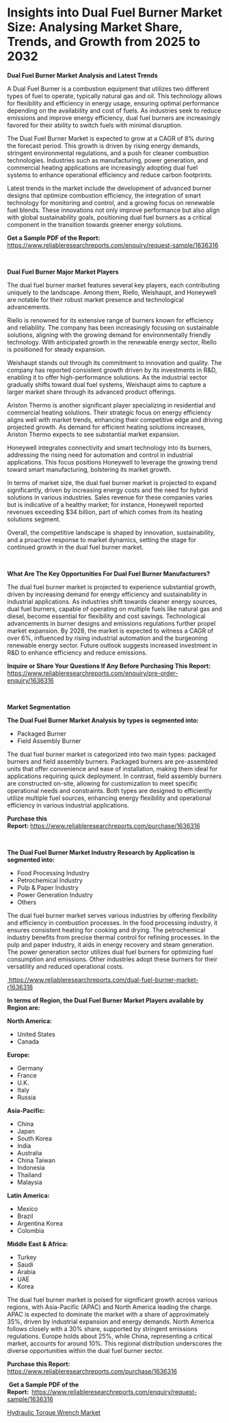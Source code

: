 <p><h1>Insights into Dual Fuel Burner Market Size: Analysing Market Share, Trends, and Growth from 2025 to 2032</h1></p><p><strong>Dual Fuel Burner Market Analysis and Latest Trends</strong></p>
<p><p>A Dual Fuel Burner is a combustion equipment that utilizes two different types of fuel to operate, typically natural gas and oil. This technology allows for flexibility and efficiency in energy usage, ensuring optimal performance depending on the availability and cost of fuels. As industries seek to reduce emissions and improve energy efficiency, dual fuel burners are increasingly favored for their ability to switch fuels with minimal disruption.</p><p>The Dual Fuel Burner Market is expected to grow at a CAGR of 8% during the forecast period. This growth is driven by rising energy demands, stringent environmental regulations, and a push for cleaner combustion technologies. Industries such as manufacturing, power generation, and commercial heating applications are increasingly adopting dual fuel systems to enhance operational efficiency and reduce carbon footprints.</p><p>Latest trends in the market include the development of advanced burner designs that optimize combustion efficiency, the integration of smart technology for monitoring and control, and a growing focus on renewable fuel blends. These innovations not only improve performance but also align with global sustainability goals, positioning dual fuel burners as a critical component in the transition towards greener energy solutions.</p></p>
<p><strong>Get a Sample PDF of the Report:&nbsp;</strong> <a href="https://www.reliableresearchreports.com/enquiry/request-sample/1636316?utm_campaign=2243&utm_medium=2&utm_source=Github&utm_content=ia&utm_term=08042025&utm_id=dual-fuel-burner">https://www.reliableresearchreports.com/enquiry/request-sample/1636316</a></p>
<p>&nbsp;</p>
<p><strong>Dual Fuel Burner Major Market Players</strong></p>
<p><p>The dual fuel burner market features several key players, each contributing uniquely to the landscape. Among them, Riello, Weishaupt, and Honeywell are notable for their robust market presence and technological advancements. </p><p>Riello is renowned for its extensive range of burners known for efficiency and reliability. The company has been increasingly focusing on sustainable solutions, aligning with the growing demand for environmentally friendly technology. With anticipated growth in the renewable energy sector, Riello is positioned for steady expansion.</p><p>Weishaupt stands out through its commitment to innovation and quality. The company has reported consistent growth driven by its investments in R&D, enabling it to offer high-performance solutions. As the industrial sector gradually shifts toward dual fuel systems, Weishaupt aims to capture a larger market share through its advanced product offerings.</p><p>Ariston Thermo is another significant player specializing in residential and commercial heating solutions. Their strategic focus on energy efficiency aligns well with market trends, enhancing their competitive edge and driving projected growth. As demand for efficient heating solutions increases, Ariston Thermo expects to see substantial market expansion.</p><p>Honeywell integrates connectivity and smart technology into its burners, addressing the rising need for automation and control in industrial applications. This focus positions Honeywell to leverage the growing trend toward smart manufacturing, bolstering its market growth.</p><p>In terms of market size, the dual fuel burner market is projected to expand significantly, driven by increasing energy costs and the need for hybrid solutions in various industries. Sales revenue for these companies varies but is indicative of a healthy market; for instance, Honeywell reported revenues exceeding $34 billion, part of which comes from its heating solutions segment.</p><p>Overall, the competitive landscape is shaped by innovation, sustainability, and a proactive response to market dynamics, setting the stage for continued growth in the dual fuel burner market.</p></p>
<p>&nbsp;</p>
<p><strong>What Are The Key Opportunities For Dual Fuel Burner Manufacturers?</strong></p>
<p><p>The dual fuel burner market is projected to experience substantial growth, driven by increasing demand for energy efficiency and sustainability in industrial applications. As industries shift towards cleaner energy sources, dual fuel burners, capable of operating on multiple fuels like natural gas and diesel, become essential for flexibility and cost savings. Technological advancements in burner designs and emissions regulations further propel market expansion. By 2028, the market is expected to witness a CAGR of over 6%, influenced by rising industrial automation and the burgeoning renewable energy sector. Future outlook suggests increased investment in R&D to enhance efficiency and reduce emissions.</p></p>
<p><strong>Inquire or Share Your Questions If Any Before Purchasing This Report:</strong> <a href="https://www.reliableresearchreports.com/enquiry/pre-order-enquiry/1636316?utm_campaign=2243&utm_medium=2&utm_source=Github&utm_content=ia&utm_term=08042025&utm_id=dual-fuel-burner">https://www.reliableresearchreports.com/enquiry/pre-order-enquiry/1636316</a></p>
<p>&nbsp;</p>
<p><strong>Market Segmentation</strong></p>
<p><strong>The Dual Fuel Burner Market Analysis by types is segmented into:</strong></p>
<p><ul><li>Packaged Burner</li><li>Field Assembly Burner</li></ul></p>
<p><p>The dual fuel burner market is categorized into two main types: packaged burners and field assembly burners. Packaged burners are pre-assembled units that offer convenience and ease of installation, making them ideal for applications requiring quick deployment. In contrast, field assembly burners are constructed on-site, allowing for customization to meet specific operational needs and constraints. Both types are designed to efficiently utilize multiple fuel sources, enhancing energy flexibility and operational efficiency in various industrial applications.</p></p>
<p><strong>Purchase this Report:&nbsp;</strong><a href="https://www.reliableresearchreports.com/purchase/1636316?utm_campaign=2243&utm_medium=2&utm_source=Github&utm_content=ia&utm_term=08042025&utm_id=dual-fuel-burner">https://www.reliableresearchreports.com/purchase/1636316</a></p>
<p>&nbsp;</p>
<p><strong>The Dual Fuel Burner Market Industry Research by Application is segmented into:</strong></p>
<p><ul><li>Food Processing Industry</li><li>Petrochemical Industry</li><li>Pulp & Paper Industry</li><li>Power Generation Industry</li><li>Others</li></ul></p>
<p><p>The dual fuel burner market serves various industries by offering flexibility and efficiency in combustion processes. In the food processing industry, it ensures consistent heating for cooking and drying. The petrochemical industry benefits from precise thermal control for refining processes. In the pulp and paper industry, it aids in energy recovery and steam generation. The power generation sector utilizes dual fuel burners for optimizing fuel consumption and emissions. Other industries adopt these burners for their versatility and reduced operational costs.</p></p>
<p><a href="https://www.reliableresearchreports.com/dual-fuel-burner-market-r1636316?utm_campaign=2243&utm_medium=2&utm_source=Github&utm_content=ia&utm_term=08042025&utm_id=dual-fuel-burner">&nbsp;https://www.reliableresearchreports.com/dual-fuel-burner-market-r1636316</a></p>
<p><strong>In terms of Region, the Dual Fuel Burner Market Players available by Region are:</strong></p>
<p>
    <p> <strong> North America: </strong>
        <ul>
            <li>United States</li>
            <li>Canada</li>
        </ul>
        </p> 
    <p> <strong> Europe: </strong>
        <ul>
            <li>Germany</li>
            <li>France</li>
            <li>U.K.</li>
            <li>Italy</li>
            <li>Russia</li>
        </ul>
        </p> 
    <p> <strong> Asia-Pacific: </strong>
        <ul>
            <li>China</li>
            <li>Japan</li>
            <li>South Korea</li>
            <li>India</li>
            <li>Australia</li>
            <li>China Taiwan</li>
            <li>Indonesia</li>
            <li>Thailand</li>
            <li>Malaysia</li>
        </ul>
        </p> 
    <p> <strong> Latin America: </strong>
        <ul>
            <li>Mexico</li>
            <li>Brazil</li>
            <li>Argentina Korea</li>
            <li>Colombia</li>
        </ul>
        </p> 
    <p> <strong> Middle East & Africa: </strong>
        <ul>
            <li>Turkey</li>
            <li>Saudi</li>
            <li>Arabia</li>
            <li>UAE</li>
            <li>Korea</li>
        </ul>
    </p>
    </p>
<p><p>The dual fuel burner market is poised for significant growth across various regions, with Asia-Pacific (APAC) and North America leading the charge. APAC is expected to dominate the market with a share of approximately 35%, driven by industrial expansion and energy demands. North America follows closely with a 30% share, supported by stringent emissions regulations. Europe holds about 25%, while China, representing a critical market, accounts for around 10%. This regional distribution underscores the diverse opportunities within the dual fuel burner sector.</p></p>
<p><strong>Purchase this Report: </strong><a href="https://www.reliableresearchreports.com/purchase/1636316?utm_campaign=2243&utm_medium=2&utm_source=Github&utm_content=ia&utm_term=08042025&utm_id=dual-fuel-burner">https://www.reliableresearchreports.com/purchase/1636316</a></p>
<p>&nbsp;<strong>Get a Sample PDF of the Report:&nbsp;&nbsp;</strong><a href="https://www.reliableresearchreports.com/enquiry/request-sample/1636316?utm_campaign=2243&utm_medium=2&utm_source=Github&utm_content=ia&utm_term=08042025&utm_id=dual-fuel-burner">https://www.reliableresearchreports.com/enquiry/request-sample/1636316</a></p>
<p><strong></strong></p>
<p><p><a href="https://github.com/jerhoskinson197676/Market-Research-Report-List-1/blob/main/hydraulic-torque-wrench-market.md?utm_campaign=2243&utm_medium=2&utm_source=Github&utm_content=ia&utm_term=08042025&utm_id=dual-fuel-burner">Hydraulic Torque Wrench Market</a></p></p>